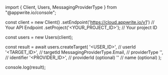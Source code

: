 import { Client, Users, MessagingProviderType } from "@appwrite.io/console";

const client = new Client()
    .setEndpoint('https://cloud.appwrite.io/v1') // Your API Endpoint
    .setProject('&lt;YOUR_PROJECT_ID&gt;'); // Your project ID

const users = new Users(client);

const result = await users.createTarget(
    '<USER_ID>', // userId
    '<TARGET_ID>', // targetId
    MessagingProviderType.Email, // providerType
    '<IDENTIFIER>', // identifier
    '<PROVIDER_ID>', // providerId (optional)
    '<NAME>' // name (optional)
);

console.log(result);

